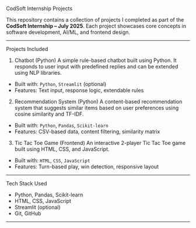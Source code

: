  CodSoft Internship Projects

This repository contains a collection of projects I completed as part of the **CodSoft Internship – July 2025**. Each project showcases core concepts in software development, AI/ML, and frontend design.

---

Projects Included

 1. Chatbot (Python)
A simple rule-based chatbot built using Python. It responds to user input with predefined replies and can be extended using NLP libraries.

- Built with: `Python`, `Streamlit` (optional)
- Features: Text input, response logic, extendable rules

 2. Recommendation System (Python)
A content-based recommendation system that suggests similar items based on user preferences using cosine similarity and TF-IDF.

- Built with: `Python`, `Pandas`, `Scikit-learn`
- Features: CSV-based data, content filtering, similarity matrix

 3. Tic Tac Toe Game (Frontend)
An interactive 2-player Tic Tac Toe game built using HTML, CSS, and JavaScript.

- Built with: `HTML`, `CSS`, `JavaScript`
- Features: Turn-based play, win detection, responsive layout

---

 Tech Stack Used

- Python, Pandas, Scikit-learn
- HTML, CSS, JavaScript
- Streamlit (optional)
- Git, GitHub

---


